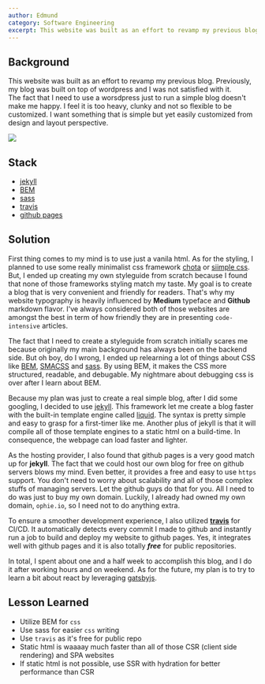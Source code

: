 ```yaml
---
author: Edmund
category: Software Engineering
excerpt: This website was built as an effort to revamp my previous blog
---
```


## Background
This website was built as an effort to revamp my previous blog. 
Previously, my blog was built on top of wordpress and I was not satisfied with it.  
The fact that I need to use a worsdpress just to run a simple blog  doesn't make me happy. I feel it is too heavy, clunky and not so flexible to be customized. 
I want something that is simple but yet easily customized from design and layout perspective.   

![]({{site.baseurl}}/assets/images/ophie.io.png)

## Stack
* [jekyll](https://jekyllrb.com)
* [BEM](https://getbem.com)
* [sass](https://sass-lang.com)
* [travis](https://travis-ci.org)
* [github pages](https://pages.github.com/)

## Solution
First thing comes to my mind is to use just a vanila html. As for the styling, I planned to use some really minimalist css framework [chota](https://jenil.github.io/chota/) or [siimple css](https://docs.siimple.xyz/index.html).   
But, I ended up creating my own styleguide from scratch because I found that none of those frameworks styling match my taste. My goal is to create a blog that is very convenient and friendly for readers. That's why my website typography is heavily influenced by **Medium** typeface and **Github** markdown flavor.  I've always considered both of those websites are amongst the best in term of how friendly they are in presenting `code-intensive` articles.  

The fact that I need to create a styleguide from scratch initially scares me because originally my main background has always been on the backend side. But oh boy, do I wrong, I ended up relearning a lot of things about CSS like [BEM](https://getbem.com), [SMACSS](https://smacss.com) and [sass](https://sass-lang.com). By using BEM, it makes the CSS more structured, readable, and debugable. My nightmare about debugging css is over after I learn about BEM.  

Because my plan was just to create a real simple blog, after I did some googling, I decided to use [jekyll](https://jekyllrb.com). This framework let me create a blog faster with the built-in template engine called [liquid](https://shopify.github.io/liquid/). The syntax is pretty simple and easy to grasp for a first-timer like me. Another plus of jekyll is that it will compile all of those template engines to a static html on a build-time. In consequence, the webpage can load faster and lighter.

As the hosting provider, I also found that github pages is a very good match up for **jekyll**. The fact that we could host our own blog for free on github servers blows my mind. Even better, it provides a free and easy to use `https` support. You don't need to worry about scalability and all of those complex stuffs of managing servers. Let the github guys do that for you. All I need to do was just to buy my own domain. Luckily, I already had owned my own domain, `ophie.io`, so I need not to do anything extra. 

To ensure a smoother development experience, I also utilized [**travis**](https://travis-ci.org) for CI/CD. It automatically detects every commit I made to github and instantly run a job to build and deploy my website to github pages. Yes, it integrates well with github pages and it is also totally **_free_** for public repositories.

In total, I spent about one and a half week to accomplish this blog, and I do it after working hours and on weekend. As for the future, my plan is to try to learn a bit about react by leveraging [gatsbyjs](https://www.gatsbyjs.org/).

## Lesson Learned
* Utilize BEM for `css`
* Use sass for easier `css` writing
* Use `travis` as it's free for public repo
* Static html is waaaay much faster than all of those CSR (client side rendering) and SPA websites
* If static html is not possible, use SSR with hydration for better performance than CSR